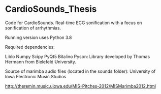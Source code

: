 # CardioSounds_Thesis
Code for CardioSounds. Real-time ECG sonification with a focus on sonification of arrhythmias.

Running version uses Python 3.8

Required dependencies:

Liblo
Numpy
Scipy
PyQt5
Bitalino
Pyson: Library developed by Thomas Hermann from Bielefeld University.


Source of marimba audio files (located in the sounds folder): University of Iowa Electronic Music Studios

http://theremin.music.uiowa.edu/MIS-Pitches-2012/MISMarimba2012.html

